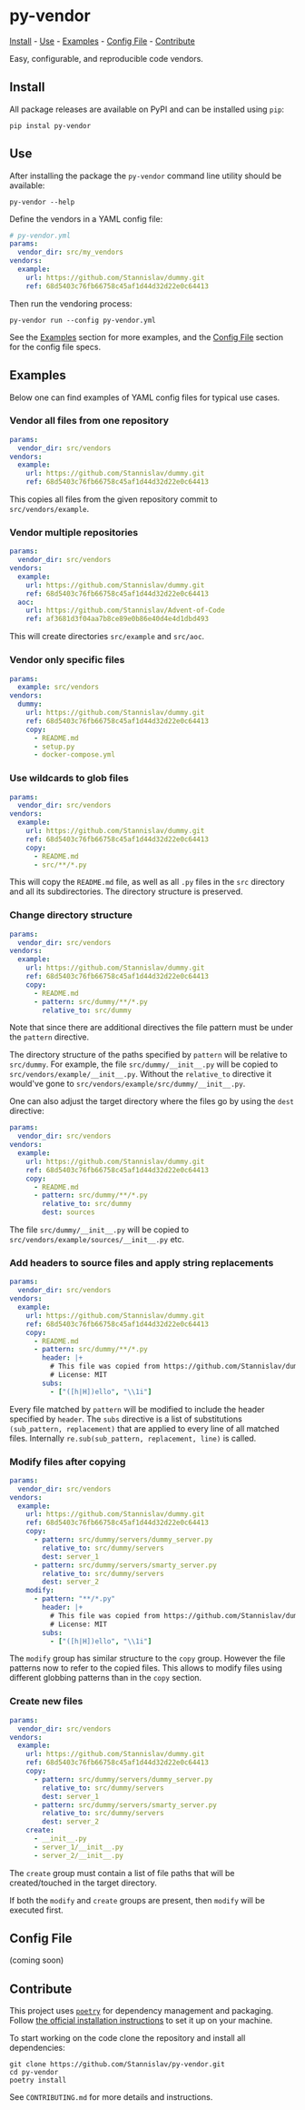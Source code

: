 # py-vendor
[Install](#install) - [Use](#use) - [Examples](#examples) -
[Config File](#config-file) - [Contribute](#contribute)

Easy, configurable, and reproducible code vendors.

## Install
All package releases are available on PyPI and can be installed using `pip`:
```shell
pip instal py-vendor
```

## Use
After installing the package the `py-vendor` command line utility should be
available:
```shell
py-vendor --help
```

Define the vendors in a YAML config file:
```yaml
# py-vendor.yml
params:
  vendor_dir: src/my_vendors
vendors:
  example:
    url: https://github.com/Stannislav/dummy.git
    ref: 68d5403c76fb66758c45af1d44d32d22e0c64413
```

Then run the vendoring process:
```shell
py-vendor run --config py-vendor.yml
```

See the [Examples](#examples) section for more examples, and the
[Config File](#config-file) section for the config file specs.

## Examples
Below one can find examples of YAML config files for typical use cases.

### Vendor all files from one repository
```yaml
params:
  vendor_dir: src/vendors
vendors:
  example:
    url: https://github.com/Stannislav/dummy.git
    ref: 68d5403c76fb66758c45af1d44d32d22e0c64413
```
This copies all files from the given repository commit to
`src/vendors/example`.

### Vendor multiple repositories
```yaml
params:
  vendor_dir: src/vendors
vendors:
  example:
    url: https://github.com/Stannislav/dummy.git
    ref: 68d5403c76fb66758c45af1d44d32d22e0c64413
  aoc:
    url: https://github.com/Stannislav/Advent-of-Code
    ref: af3681d3f04aa7b8ce89e0b86e40d4e4d1dbd493
```
This will create directories `src/example` and `src/aoc`.

### Vendor only specific files
```yaml
params:
  example: src/vendors
vendors:
  dummy:
    url: https://github.com/Stannislav/dummy.git
    ref: 68d5403c76fb66758c45af1d44d32d22e0c64413
    copy:
      - README.md
      - setup.py
      - docker-compose.yml
```

### Use wildcards to glob files
```yaml
params:
  vendor_dir: src/vendors
vendors:
  example:
    url: https://github.com/Stannislav/dummy.git
    ref: 68d5403c76fb66758c45af1d44d32d22e0c64413
    copy:
      - README.md
      - src/**/*.py
```
This will copy the `README.md` file, as well as all `.py` files in the `src`
directory and all its subdirectories. The directory structure is preserved.

### Change directory structure
```yaml
params:
  vendor_dir: src/vendors
vendors:
  example:
    url: https://github.com/Stannislav/dummy.git
    ref: 68d5403c76fb66758c45af1d44d32d22e0c64413
    copy:
      - README.md
      - pattern: src/dummy/**/*.py
        relative_to: src/dummy
```
Note that since there are additional directives the file pattern must be under
the `pattern` directive.

The directory structure of the paths specified by `pattern` will be relative to
`src/dummy`. For example, the file `src/dummy/__init__.py` will be copied to
`src/vendors/example/__init__.py`. Without the `relative_to` directive it would've
gone to `src/vendors/example/src/dummy/__init__.py`.

One can also adjust the target directory where the files go by using the `dest`
directive:
```yaml
params:
  vendor_dir: src/vendors
vendors:
  example:
    url: https://github.com/Stannislav/dummy.git
    ref: 68d5403c76fb66758c45af1d44d32d22e0c64413
    copy:
      - README.md
      - pattern: src/dummy/**/*.py
        relative_to: src/dummy
        dest: sources
```
The file `src/dummy/__init__.py` will be copied to
`src/vendors/example/sources/__init__.py` etc.

### Add headers to source files and apply string replacements
```yaml
params:
  vendor_dir: src/vendors
vendors:
  example:
    url: https://github.com/Stannislav/dummy.git
    ref: 68d5403c76fb66758c45af1d44d32d22e0c64413
    copy:
      - README.md
      - pattern: src/dummy/**/*.py
        header: |+
          # This file was copied from https://github.com/Stannislav/dummy
          # License: MIT
        subs:
          - ["([h|H])ello", "\\1i"]
 ```
Every file matched by `pattern` will be modified to include the header specified
by `header`. The `subs` directive is a list of substitutions
`(sub_pattern, replacement)` that are applied to every line of all matched files.
Internally `re.sub(sub_pattern, replacement, line)` is called.

### Modify files after copying
```yaml
params:
  vendor_dir: src/vendors
vendors:
  example:
    url: https://github.com/Stannislav/dummy.git
    ref: 68d5403c76fb66758c45af1d44d32d22e0c64413
    copy:
      - pattern: src/dummy/servers/dummy_server.py
        relative_to: src/dummy/servers
        dest: server_1
      - pattern: src/dummy/servers/smarty_server.py
        relative_to: src/dummy/servers
        dest: server_2
    modify:
      - pattern: "**/*.py"
        header: |+
          # This file was copied from https://github.com/Stannislav/dummy
          # License: MIT
        subs:
          - ["([h|H])ello", "\\1i"]
```
The `modify` group has similar structure to the `copy` group. However the file
patterns now to refer to the copied files. This allows to modify files using
different globbing patterns than in the `copy` section.

### Create new files
```yaml
params:
  vendor_dir: src/vendors
vendors:
  example:
    url: https://github.com/Stannislav/dummy.git
    ref: 68d5403c76fb66758c45af1d44d32d22e0c64413
    copy:
      - pattern: src/dummy/servers/dummy_server.py
        relative_to: src/dummy/servers
        dest: server_1
      - pattern: src/dummy/servers/smarty_server.py
        relative_to: src/dummy/servers
        dest: server_2
    create:
      - __init__.py
      - server_1/__init__.py
      - server_2/__init__.py
```
The `create` group must contain a list of file paths that will be
created/touched in the target directory.

If both the `modify` and `create` groups are present, then `modify` will be
executed first.

## Config File
(coming soon)

## Contribute
This project uses [`poetry`](https://python-poetry.org/) for dependency
management and packaging.
Follow [the official installation instructions](https://python-poetry.org/docs)
to set it up on your machine.

To start working on the code clone the repository and install all dependencies:
```shell
git clone https://github.com/Stannislav/py-vendor.git
cd py-vendor
poetry install
```
See `CONTRIBUTING.md` for more details and instructions.
